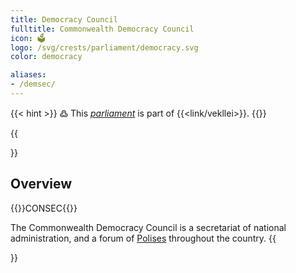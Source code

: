 ```yaml
---
title: Democracy Council
fulltitle: Commonwealth Democracy Council
icon: 🗳️
logo: /svg/crests/parliament/democracy.svg
color: democracy

aliases:
- /demsec/
---
```

{{< hint >}}
߷ This *[parliament](/parliaments/)* is part of {{<link/vekllei>}}.
{{</hint>}}

{{<section>}}
## Overview
{{<boxtag teal>}}CONSEC{{</boxtag>}}

The Commonwealth Democracy Council is a secretariat of national administration, and a forum of [Polises](/polis/) throughout the country.
{{</section>}}